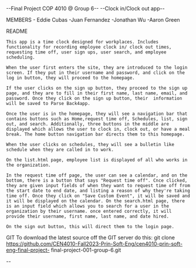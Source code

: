 --Final Project COP 4010 @ Group 6--
--Clock in/Clock out app--

MEMBERS
	- Eddie Cubas
	-Juan Fernandez
	-Jonathan Wu
	-Aaron Green

README

	This app is a time clock designed for workplaces. Includes functionality for recording employee clock in/ clock out times, requesting time off, user sign ups, user search, and employee scheduling.

	When the user first enters the site, they are introduced to the login screen. If they put in their username and password, and click on the log in button, they will proceed to the homepage.

	If the user clicks on the sign up button, they proceed to the sign up page, and they are to fill in their first name, last name, email, and password. Once they click on the sign up button, their  information will be saved to Parse Back4app. 

	Once the user is in the homepage, they will see a navigation bar that contains buttons such as Home,request time off, Schedules, list, sign out, and search. Additionally, three buttons in the middle are displayed which allows the user to clock in, clock out, or have a meal break. The home button navigation bar directs them to this homepage.

	When the user clicks on schedules, they will see a bulletin like schedule when they are called in to work.

	On the list.html page, employee list is displayed of all who works in the organization.

	In the request time off page, the user can see a calendar, and on the bottom, there is a button that says "Request time off". Cnce clicked,
	they are given input fields of when they want to request time off from the start date to end date, and listing a reason of why they're taking time off. Once they click on "Save Custom Event", it will be saved and it will be displayed on the calendar. On the search.html page, there is an input field which allows you to search for a user in the organization by their username. once entered correctly, it will provide their username, first name, last name, and date hired.

	On the sign out button, this will direct them to the login page.



	




GIT
	To download the latest source off the GIT server do this:
	git clone https://github.com/CEN4010-Fall2023-Prin-Soft-Eng/cen4010-prin-soft-eng-final-project-	final-project-001-group-6.git

--
	
	
